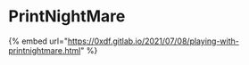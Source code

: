 # PrintNightMare

{% embed url="https://0xdf.gitlab.io/2021/07/08/playing-with-printnightmare.html" %}
